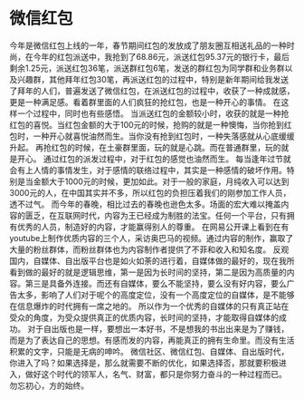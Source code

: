 # 微信红包

今年是微信红包上线的一年，春节期间红包的发放成了朋友圈互相送礼品的一种时尚，在今年的红包派送中，我抢到了68.86元，派送红包95.37元的银行卡，最后剩余1.25元，派送红包36笔，派送群红包6笔，发送的群红包为同学群和业务群以及兴趣群，其他拜年红包30笔，再派送红包的过程中，特别是新年期间给我发送了拜年的人们，普遍发送了微信红包，在派送红包的过程中，收获了一种成就感，更是一种满足感。看着群里面的人们疯狂的抢红包，也是一种开心的事情。
在这样一个过程中，同时也有些感悟。
当派送红包的金额较小时，收获的就是一种抢红包的喜悦。当红包金额的大于100元的时候，抢购的就是一种懊悔，当你抢到红包时，一种开心就喜悦油然而生。当你没有抢到红包时，一种失落感就从心底缓缓升起。
再抢红包的时候，在土豪群里面，玩的就是心跳。而在普通群里，玩的就是开心。
通过红包的派发过程中，对于红包的感觉也油然而生。
每当逢年过节就会有上人情的事情发生，对于感情的联络过程中，其实是一种感情的破坏作用。特别是当金额大于1000元的时候，更加如此。对于一般的家庭，月纯收入可以达到3000元的人，在中国其实并不多，所以红包的负担压着我们的刚参加工作人员，透不过气。
而今年的春晚，相比过去的春晚也逊色太多。场面的宏大难以掩盖内容的匮乏，在互联网时代，内容为王已经成为制胜的法宝。任何一个平台，只有拥有优秀的人员，制造好的内容，才能赢得别人的尊重。
在网易公开课上看到在有youtube上制作优质内容的三个人，采访奥巴马的视频。通过内容的制作，赢取了大量的粉丝群体，而粉丝群体也为内容制作者提供了不菲和收入和知名度。
反观国内，自媒体、自出版平台也是如火如荼的进行着，自媒体做的最好的，现在我所看到做的最好的就是逻辑思维，第一是因为长时间的坚持，第二是因为高质量的内容。第三是具备外连接。而还有自媒体，要么不能坚持，要么没有好内容，要么广告太多，影响了人们对于呢个的高度定位，没有一个高度定位的自媒体，是不能够在信息爆炸的时代拥有一席之地的。
所以作为一个优秀的自媒体的只有真正站在受众的角度，为受众提供真正的优质内容，长时间的坚持，才能取得自媒体的成功。
对于自出版也是一样，要想出一本好书，不是想我的书出出来是为了赚钱，而是为了表达自己的思想。有感而发的内容，再能真正的拥有生命里。而没有生活积累的文字，只能是无病的呻吟。
微信社区、微信红包、自媒体、自出版时代，你进入了吗？如果选择是，那么就需要不断的优化，如果选择否，那就要积极进入，做好这个时代的领军人，名气、财富，都只是你努力奋斗的一种过程而已。
勿忘初心，方的始终。

